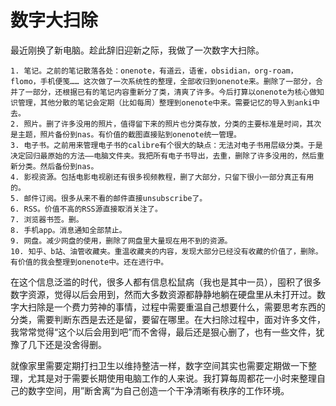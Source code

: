 # 数字大扫除


最近刚换了新电脑。趁此辞旧迎新之际，我做了一次数字大扫除。

	1. 笔记。之前的笔记散落各处：onenote，有道云，语雀，obsidian，org-roam，flomo，手机便笺…… 这次做了一次系统性的整理，全部收归到onenote来。删除了一部分，合并了一部分，还根据已有的笔记内容重新分了类，清爽了许多。今后打算以onenote为核心做知识管理，其他分散的笔记会定期（比如每周）整理到onenote中来。需要记忆的导入到anki中去。
	2. 照片。删了许多没用的照片，值得留下来的照片也分类存放，分类的主要标准是时间，其次是主题，照片备份到nas。有价值的截图直接贴到onenote统一管理。
	3. 电子书。之前用来管理电子书的calibre有个很大的缺点：无法对电子书用层级分类。于是决定回归最原始的方法——电脑文件夹。我把所有电子书导出，去重，删除了许多没用的，然后重新分类。然后备份到nas。
	4. 影视资源。包括电影电视剧还有很多视频教程，删了大部分，只留下很小一部分真正有用的。
	5. 邮件订阅。很多从来不看的邮件直接unsubscribe了。
	6. RSS。价值不高的RSS源直接取消关注了。
	7. 浏览器书签。删。
	8. 手机app。消息通知全部禁止。
	9. 网盘。减少网盘的使用，删除了网盘里大量现在用不到的资源。
	10. 知乎、b站、油管收藏夹。重温收藏夹的内容，发现大部分已经没有收藏的价值了，删除。有价值的我会整理到onenote中。还在进行中。

在这个信息泛滥的时代，很多人都有信息松鼠病（我也是其中一员），囤积了很多数字资源，觉得以后会用到，然而大多数资源都静静地躺在硬盘里从未打开过。数字大扫除是一个费力劳神的事情，过程中需要重温自己想要什么，需要思考东西的分类，需要判断东西是去还是留，要留在哪里。在大扫除过程中，面对许多文件，我常常觉得“这个以后会用到吧”而不舍得，最后还是狠心删了，也有一些文件，犹豫了几下还是没舍得删。

就像家里需要定期打扫卫生以维持整洁一样，数字空间其实也需要定期做一下整理，尤其是对于需要长期使用电脑工作的人来说。我打算每周都花一小时来整理自己的数字空间，用”断舍离“为自己创造一个干净清晰有秩序的工作环境。


